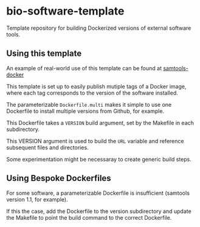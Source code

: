 # bio-software-template

Template repository for building Dockerized versions of external software tools.

## Using this template

An example of real-world use of this template can be found at [samtools-docker](https://github.com/NCI-GDC/samtools-docker)

This template is set up to easily publish mutiple tags of a Docker image, where each tag corresponds to the version of the software installed.

The parameterizable `Dockerfile.multi` makes it simple to use one Dockerfile to install multiple versions from Github, for example.

This Dockerfile takes a `VERSION` build argument, set by the Makefile in each subdirectory.

This VERSION argument is used to build the `URL` variable and reference subsequent files and directories.

Some experimentation might be necessaray to create generic build steps.

## Using Bespoke Dockerfiles

For some software, a parameterizable Dockerfile is insufficient (samtools version 1.1, for example).

If this the case, add the Dockerfile to the version subdirectory and update the Makefile to point the build command to the correct Dockerfile.
